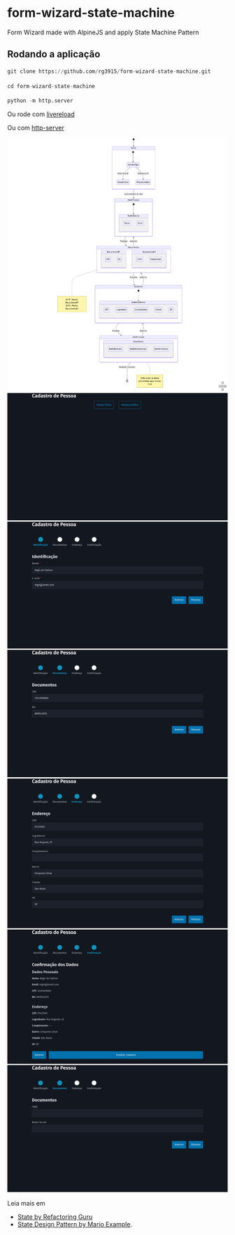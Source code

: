 # form-wizard-state-machine

Form Wizard made with AlpineJS and apply State Machine Pattern

## Rodando a aplicação

```python
git clone https://github.com/rg3915/form-wizard-state-machine.git

cd form-wizard-state-machine

python -m http.server
```

Ou rode com [livereload](https://www.npmjs.com/package/livereload)

Ou com [http-server](https://www.npmjs.com/package/http-server)

![](img/mermaid-diagram.png)
![](img/01.png)
![](img/02.png)
![](img/03.png)
![](img/04.png)
![](img/05.png)
![](img/06.png)

Leia mais em

* [State by Refactoring Guru](https://refactoring.guru/pt-br/design-patterns/state)
* [State Design Pattern by Mario Example](https://www.ashishvishwakarma.com/GoF-Design-Patterns-by-Example/State-Pattern/).

